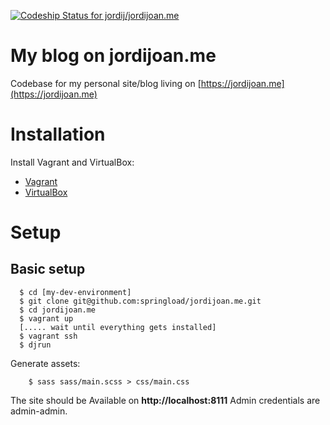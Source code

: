 [ ![Codeship Status for jordij/jordijoan.me](https://codeship.com/projects/3f0d2bc0-829a-0133-5908-5a5099820553/status?branch=master)](https://codeship.com/projects/121639)

My blog on jordijoan.me
=======================

Codebase for my personal site/blog living on [https://jordijoan.me](https://jordijoan.me)

# Installation

Install Vagrant and  VirtualBox:

* [Vagrant](http://www.vagrantup.com/downloads.html)
* [VirtualBox](https://www.virtualbox.org/wiki/Downloads)

# Setup

## Basic setup

```
  $ cd [my-dev-environment]
  $ git clone git@github.com:springload/jordijoan.me.git
  $ cd jordijoan.me
  $ vagrant up
  [..... wait until everything gets installed]
  $ vagrant ssh
  $ djrun
```
Generate assets:
```
    $ sass sass/main.scss > css/main.css
```

The site should be Available on **http://localhost:8111** Admin credentials are admin-admin.
